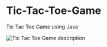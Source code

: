 # Tic-Tac-Toe-Game

Tic Tac Toe Game using Java

![Tic Tac Toe Game description](https://github.com/Adhouma/Tic-Tac-Toe-Game/blob/master/first-image.PNG?raw=true)
